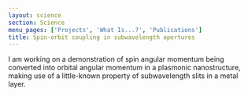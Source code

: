 ```yaml
---
layout: science
section: Science
menu_pages: ['Projects', 'What Is...?', 'Publications']
title: Spin-orbit coupling in subwavelength apertures
---
```

I am working on a demonstration of spin angular momentum being converted into orbital angular momentum in a plasmonic nanostructure, making use of a little-known property of subwavelength slits in a metal layer.
